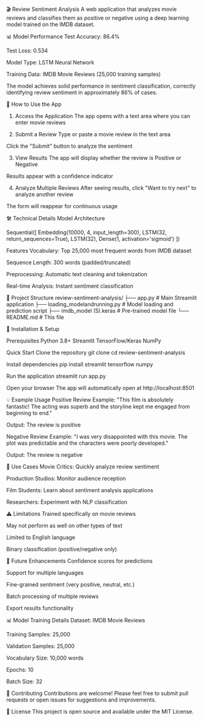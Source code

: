 🎬 Review Sentiment Analysis
A web application that analyzes movie reviews and classifies them as positive or negative using a deep learning model trained on the IMDB dataset.


📊 Model Performance
Test Accuracy: 86.4%

Test Loss: 0.534

Model Type: LSTM Neural Network

Training Data: IMDB Movie Reviews (25,000 training samples)

The model achieves solid performance in sentiment classification, correctly identifying review sentiment in approximately 86% of cases.



🚀 How to Use the App
1. Access the Application
The app opens with a text area where you can enter movie reviews

2. Submit a Review
Type or paste a movie review in the text area

Click the "Submit" button to analyze the sentiment

3. View Results
The app will display whether the review is Positive or Negative

Results appear with a confidence indicator

4. Analyze Multiple Reviews
After seeing results, click "Want to try next" to analyze another review

The form will reappear for continuous usage


🛠️ Technical Details
Model Architecture

Sequential([
    Embedding(10000, 4, input_length=300),
    LSTM(32, return_sequences=True),
    LSTM(32),
    Dense(1, activation='sigmoid')
])

Features
Vocabulary: Top 25,000 most frequent words from IMDB dataset

Sequence Length: 300 words (padded/truncated)

Preprocessing: Automatic text cleaning and tokenization

Real-time Analysis: Instant sentiment classification



📁 Project Structure
review-sentiment-analysis/
├── app.py                 # Main Streamlit application
├── loading_modelandrunning.py  # Model loading and prediction script
├── imdb_model (5).keras   # Pre-trained model file
└── README.md             # This file

🔧 Installation & Setup

Prerequisites
Python 3.8+
Streamlit
TensorFlow/Keras
NumPy

Quick Start
Clone the repository
git clone <repository-url>
cd review-sentiment-analysis

Install dependencies
pip install streamlit tensorflow numpy

Run the application
streamlit run app.py

Open your browser
The app will automatically open at http://localhost:8501

💡 Example Usage
Positive Review Example:
"This film is absolutely fantastic! The acting was superb and the storyline kept me engaged from beginning to end."

Output: The review is positive

Negative Review Example:
"I was very disappointed with this movie. The plot was predictable and the characters were poorly developed."

Output: The review is negative

🎯 Use Cases
Movie Critics: Quickly analyze review sentiment

Production Studios: Monitor audience reception

Film Students: Learn about sentiment analysis applications

Researchers: Experiment with NLP classification

⚠️ Limitations
Trained specifically on movie reviews

May not perform as well on other types of text

Limited to English language

Binary classification (positive/negative only)

🔮 Future Enhancements
Confidence scores for predictions

Support for multiple languages

Fine-grained sentiment (very positive, neutral, etc.)

Batch processing of multiple reviews

Export results functionality

📊 Model Training Details
Dataset: IMDB Movie Reviews

Training Samples: 25,000

Validation Samples: 25,000

Vocabulary Size: 10,000 words

Epochs: 10

Batch Size: 32

🤝 Contributing
Contributions are welcome! Please feel free to submit pull requests or open issues for suggestions and improvements.

📄 License
This project is open source and available under the MIT License.
